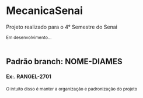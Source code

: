 ﻿# MecanicaSenai
<p>Projeto realizado para o 4° Semestre do Senai</p>
<small>Em desenvolvimento...</small>
<br><br>
<h2>Padrão branch: NOME-DIAMES</h2>
<h4>Ex:. RANGEL-2701</h4>
<small>O intuito disso é manter a organização e padronização do projeto</small>
